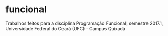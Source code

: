 # funcional
Trabalhos feitos para a disciplina Programação Funcional, semestre 2017.1, Universidade Federal do Ceará (UFC) - Campus Quixadá
